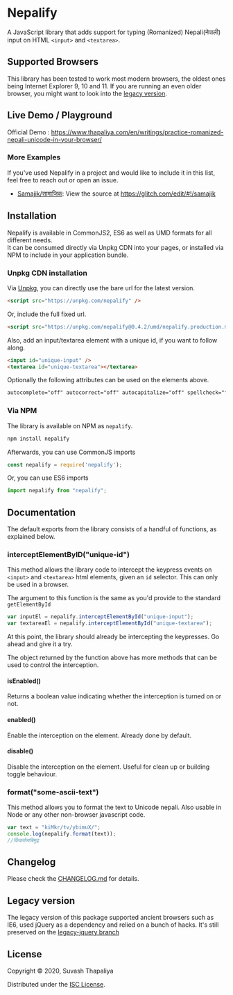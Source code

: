 # Nepalify

A JavaScript library that adds support for typing (Romanized) Nepali(नेपाली) input on HTML `<input>` and `<textarea>`.

## Supported Browsers

This library has been tested to work most modern browsers, the oldest ones being Internet Explorer 9, 10 and 11. If you are running an even older browser, you might want to look into the [legacy version](#legacy-version).

## Live Demo / Playground

Official Demo : https://www.thapaliya.com/en/writings/practice-romanized-nepali-unicode-in-your-browser/

### More Examples

If you've used Nepalify in a project and would like to include it in this list, feel free to reach out or open an issue.

- [Samajik/सामाजिक](http://samajik.glitch.me/): View the source at https://glitch.com/edit/#!/samajik


## Installation

Nepalify is available in CommonJS2, ES6 as well as UMD formats for all different needs.  
It can be consumed directly via Unpkg CDN into your pages, or installed via NPM to include in your application bundle.

### Unpkg CDN installation

Via [Unpkg](https://unpkg.com/), you can directly use the bare url for the latest version.

```html
<script src="https://unpkg.com/nepalify" />
```

Or, include the full fixed url.

```html
<script src="https://unpkg.com/nepalify@0.4.2/umd/nepalify.production.min.js" />
```

Also, add an input/textarea element with a unique id, if you want to follow along.

```html
<input id="unique-input" />
<textarea id="unique-textarea"></textarea>
```

Optionally the following attributes can be used on the elements above.

```html
autocomplete="off" autocorrect="off" autocapitalize="off" spellcheck="false"
```

### Via NPM

The library is available on NPM as `nepalify`.

```bash
npm install nepalify
```
Afterwards, you can use CommonJS imports
```javascript
const nepalify = require('nepalify');
```

Or, you can use ES6 imports
```javascript
import nepalify from "nepalify";
```

## Documentation

The default exports from the library consists of a handful of functions, as explained below.

### interceptElementByID("unique-id")

This method allows the library code to intercept the keypress events on `<input>` and `<textarea>` html elements, given an `id` selector. This can only be used in a browser.

The argument to this function is the same as you'd provide to the standard `getElementById`

```javascript
var inputEl = nepalify.interceptElementById("unique-input");
var textareaEl = nepalify.interceptElementById("unique-textarea");
```

At this point, the library should already be intercepting the keypresses. Go ahead and give it a try.

The object returned by the function above has more methods that can be used to control the interception.

#### isEnabled()

Returns a boolean value indicating whether the interception is turned on or not.

#### enabled()

Enable the interception on the element. Already done by default.


#### disable()

Disable the interception on the element. Useful for clean up or building toggle behaviour.


### format("some-ascii-text")

This method allows you to format the text to Unicode nepali. Also usable in Node or any other non-browser javascript code.

```javascript
var text = "kiMkr/tv/ybimuX/";
console.log(nepalify.format(text));
//किंकर्तव्यबिमुढ्
```

## Changelog

Please check the [CHANGELOG.md](https://github.com/suvash/nepalify/blob/main/CHANGELOG.md) for details.


## Legacy version

The legacy version of this package supported ancient browsers such as IE6, used jQuery as a dependency and relied on a bunch of hacks. It's still preserved on the [legacy-jquery branch](https://github.com/suvash/nepalify/tree/legacy-jquery)

## License

Copyright © 2020, Suvash Thapaliya

Distributed under the [ISC License](https://github.com/suvash/nepalify/blob/main/LICENSE).
